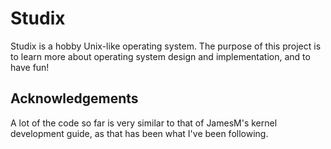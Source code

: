 Studix
======

Studix is a hobby Unix-like operating system. The purpose of this project is
to learn more about operating system design and implementation, and to have
fun!

Acknowledgements
----------------
A lot of the code so far is very similar to that of JamesM's kernel
development guide, as that has been what I've been following.
